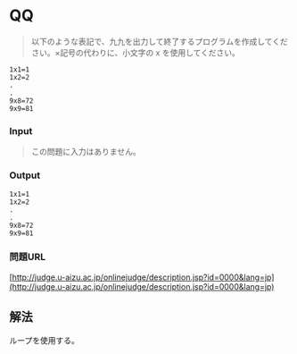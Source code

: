 # QQ

> 以下のような表記で、九九を出力して終了するプログラムを作成してください。×記号の代わりに、小文字の x を使用してください。

    1x1=1
    1x2=2
    .
    .
    9x8=72
    9x9=81

### Input
> この問題に入力はありません。

### Output
    1x1=1
    1x2=2
    .
    .
    9x8=72
    9x9=81

### 問題URL
[http://judge.u-aizu.ac.jp/onlinejudge/description.jsp?id=0000&lang=jp](http://judge.u-aizu.ac.jp/onlinejudge/description.jsp?id=0000&lang=jp)

## 解法
ループを使用する。